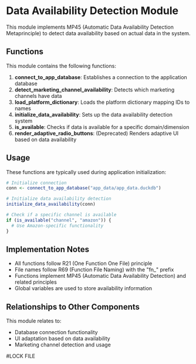 # Data Availability Detection Module

This module implements MP45 (Automatic Data Availability Detection Metaprinciple) to detect data availability based on actual data in the system.

## Functions

This module contains the following functions:

1. **connect_to_app_database**: Establishes a connection to the application database
2. **detect_marketing_channel_availability**: Detects which marketing channels have data
3. **load_platform_dictionary**: Loads the platform dictionary mapping IDs to names
4. **initialize_data_availability**: Sets up the data availability detection system
5. **is_available**: Checks if data is available for a specific domain/dimension
6. **render_adaptive_radio_buttons**: (Deprecated) Renders adaptive UI based on data availability

## Usage

These functions are typically used during application initialization:

```r
# Initialize connection
conn <- connect_to_app_database("app_data/app_data.duckdb")

# Initialize data availability detection
initialize_data_availability(conn)

# Check if a specific channel is available
if (is_available("channel", "amazon")) {
  # Use Amazon-specific functionality
}
```

## Implementation Notes

- All functions follow R21 (One Function One File) principle
- File names follow R69 (Function File Naming) with the "fn_" prefix
- Functions implement MP45 (Automatic Data Availability Detection) and related principles
- Global variables are used to store availability information

## Relationships to Other Components

This module relates to:
- Database connection functionality
- UI adaptation based on data availability
- Marketing channel detection and usage

#LOCK FILE